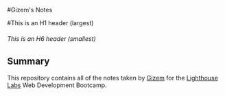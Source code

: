 #Gizem's Notes

#This is an H1 header (largest)

###### This is an H6 header (smallest)

## Summary

This repository contains all of the notes taken by [Gizem](https://github.com/gizemocak) for the [Lighthouse Labs](https://www.lighthouselabs.ca/?gclid=EAIaIQobChMI95ersZX24QIVgYTICh2GMwgBEAAYASAAEgIIH_D_BwE) Web Development Bootcamp.
